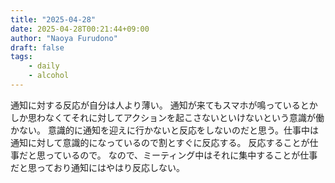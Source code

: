 ```yaml
---
title: "2025-04-28"
date: 2025-04-28T00:21:44+09:00
author: "Naoya Furudono"
draft: false
tags:
    - daily
    - alcohol
---
```


通知に対する反応が自分は人より薄い。
通知が来てもスマホが鳴っているとかしか思わなくてそれに対してアクションを起こさないといけないという意識が働かない。
意識的に通知を迎えに行かないと反応をしないのだと思う。仕事中は通知に対して意識的になっているので割とすぐに反応する。
反応することが仕事だと思っているので。
なので、ミーティング中はそれに集中することが仕事だと思っており通知にはやはり反応しない。
